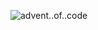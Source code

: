 ![advent..of..code](https://www.emoji.com/wp-content/uploads/filebase/3d%20icons/emoji-3d%20icons-glossy-3d-icons-yellow-face-with-heart-eyes-christmas-ornament-72dpi-forPersonalUseOnly.gif)
